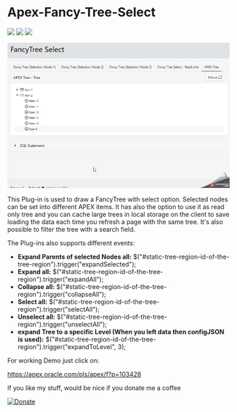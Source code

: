  # Apex-Fancy-Tree-Select
 
![](https://img.shields.io/badge/ORACLE-APEX-success.svg) ![](https://img.shields.io/badge/Plug--in_Type-Region-orange.svg) ![](https://img.shields.io/badge/Avaiable%20for%20APEX-5.1.3%20or%20above-blue)

![Screenshot](https://github.com/RonnyWeiss/Apex-Fancy-Tree-Select/blob/master/screenshot.gif?raw=true)

This Plug-in is used to draw a FancyTree with select option. Selected nodes can be set into different APEX items. It has also the option to use it as read only tree and you can cache large trees in local storage on the client to save loading the data each time you refresh a page with the same tree. It's also possible to filter the tree with a search field.

The Plug-ins also supports different events:

*   **Expand Parents of selected Nodes all:** $("#static-tree-region-id-of-the-tree-region").trigger("expandSelected");
*   **Expand all:** $("#static-tree-region-id-of-the-tree-region").trigger("expandAll");
*   **Collapse all:** $("#static-tree-region-id-of-the-tree-region").trigger("collapseAll");
*   **Select all:** $("#static-tree-region-id-of-the-tree-region").trigger("selectAll");
*   **Unselect all:** $("#static-tree-region-id-of-the-tree-region").trigger("unselectAll");
*   **expand Tree to a specific Level (When you left data then configJSON is used):** $("#static-tree-region-id-of-the-tree-region").trigger("expandToLevel", 3);

For working Demo just click on:

https://apex.oracle.com/pls/apex/f?p=103428

If you like my stuff, would be nice if you donate me a coffee

[![Donate](https://img.shields.io/badge/Donate-PayPal-green.svg)](https://www.paypal.me/RonnyW1)